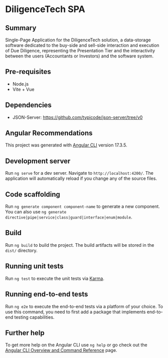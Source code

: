 # DiligenceTech SPA

## Summary

Single-Page Application for the DiligenceTech solution, a data-storage software dedicated to the buy-side and sell-side interaction and execution of Due Diligence, representing the Presentation Tier and the interactivity between the users (Accountants or Investors) and the software system.

## Pre-requisites

- Node.js
- Vite + Vue

## Dependencies

- JSON-Server: https://github.com/typicode/json-server/tree/v0

## Angular Recommendations

This project was generated with [Angular CLI](https://github.com/angular/angular-cli) version 17.3.5.

## Development server

Run `ng serve` for a dev server. Navigate to `http://localhost:4200/`. The application will automatically reload if you change any of the source files.

## Code scaffolding

Run `ng generate component component-name` to generate a new component. You can also use `ng generate directive|pipe|service|class|guard|interface|enum|module`.

## Build

Run `ng build` to build the project. The build artifacts will be stored in the `dist/` directory.

## Running unit tests

Run `ng test` to execute the unit tests via [Karma](https://karma-runner.github.io).

## Running end-to-end tests

Run `ng e2e` to execute the end-to-end tests via a platform of your choice. To use this command, you need to first add a package that implements end-to-end testing capabilities.

## Further help

To get more help on the Angular CLI use `ng help` or go check out the [Angular CLI Overview and Command Reference](https://angular.io/cli) page.
